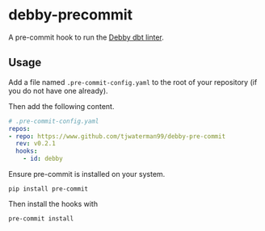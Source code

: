 # debby-precommit

A pre-commit hook to run the [Debby dbt linter](https://www.debbyapp.com).

## Usage

Add a file named `.pre-commit-config.yaml` to the root of your repository (if you do not have one already).

Then add the following content.

```yaml
# .pre-commit-config.yaml
repos:
- repo: https://www.github.com/tjwaterman99/debby-pre-commit
  rev: v0.2.1
  hooks:
    - id: debby
```

Ensure pre-commit is installed on your system.

```
pip install pre-commit
```

Then install the hooks with

```
pre-commit install
```
